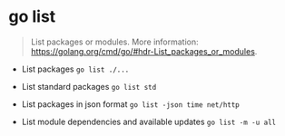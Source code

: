 # go list
> List packages or modules.
> More information: <https://golang.org/cmd/go/#hdr-List_packages_or_modules>.

- List packages
`go list ./...`

- List standard packages
`go list std`

- List packages in json format
`go list -json time net/http`

- List module dependencies and available updates
`go list -m -u all`
